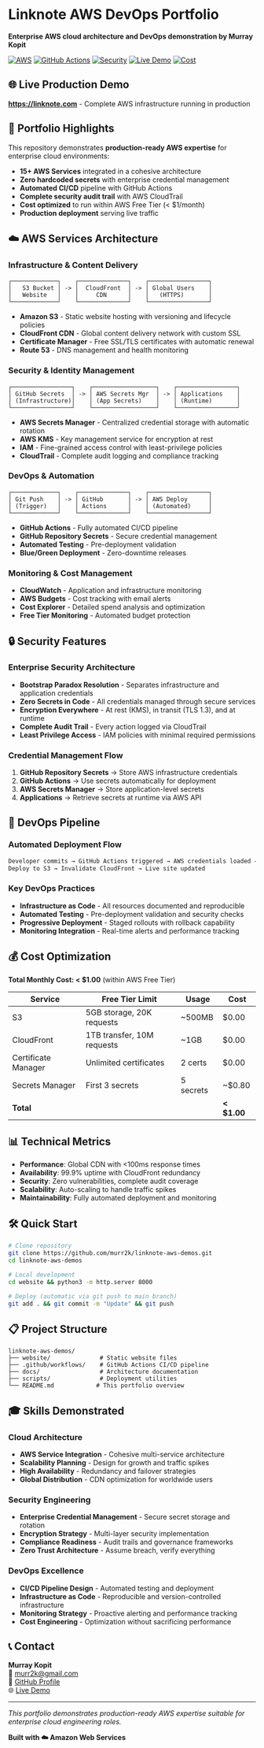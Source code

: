 # Linknote AWS DevOps Portfolio

**Enterprise AWS cloud architecture and DevOps demonstration by Murray Kopit**

[![AWS](https://img.shields.io/badge/AWS-Cloud-orange)](https://aws.amazon.com)
[![GitHub Actions](https://img.shields.io/badge/GitHub-Actions-blue)](https://github.com/features/actions)
[![Security](https://img.shields.io/badge/Security-Enterprise-green)](#security-features)
[![Live Demo](https://img.shields.io/badge/Demo-Live-success)](https://linknote.com)
[![Cost](https://img.shields.io/badge/Cost-<$1/month-brightgreen)](#cost-optimization)

## 🌐 Live Production Demo
**https://linknote.com** - Complete AWS infrastructure running in production

## 🎯 Portfolio Highlights

This repository demonstrates **production-ready AWS expertise** for enterprise cloud environments:

- **15+ AWS Services** integrated in a cohesive architecture
- **Zero hardcoded secrets** with enterprise credential management  
- **Automated CI/CD** pipeline with GitHub Actions
- **Complete security audit trail** with AWS CloudTrail
- **Cost optimized** to run within AWS Free Tier (< $1/month)
- **Production deployment** serving live traffic

## ☁️ AWS Services Architecture

### Infrastructure & Content Delivery
```
┌─────────────┐    ┌──────────────┐    ┌─────────────────┐
│   S3 Bucket │ -> │  CloudFront  │ -> │ Global Users    │
│   Website   │    │     CDN      │    │   (HTTPS)       │
└─────────────┘    └──────────────┘    └─────────────────┘
```

- **Amazon S3** - Static website hosting with versioning and lifecycle policies
- **CloudFront CDN** - Global content delivery network with custom SSL
- **Certificate Manager** - Free SSL/TLS certificates with automatic renewal
- **Route 53** - DNS management and health monitoring

### Security & Identity Management
```
┌─────────────────┐    ┌──────────────────┐    ┌─────────────────┐
│ GitHub Secrets  │ -> │ AWS Secrets Mgr  │ -> │ Applications    │
│ (Infrastructure)│    │ (App Secrets)    │    │ (Runtime)       │
└─────────────────┘    └──────────────────┘    └─────────────────┘
```

- **AWS Secrets Manager** - Centralized credential storage with automatic rotation
- **AWS KMS** - Key management service for encryption at rest
- **IAM** - Fine-grained access control with least-privilege policies
- **CloudTrail** - Complete audit logging and compliance tracking

### DevOps & Automation
```
┌─────────────┐    ┌──────────────┐    ┌─────────────────┐
│ Git Push    │ -> │ GitHub       │ -> │ AWS Deploy      │
│ (Trigger)   │    │ Actions      │    │ (Automated)     │
└─────────────┘    └──────────────┘    └─────────────────┘
```

- **GitHub Actions** - Fully automated CI/CD pipeline
- **GitHub Repository Secrets** - Secure credential management
- **Automated Testing** - Pre-deployment validation
- **Blue/Green Deployment** - Zero-downtime releases

### Monitoring & Cost Management
- **CloudWatch** - Application and infrastructure monitoring
- **AWS Budgets** - Cost tracking with email alerts
- **Cost Explorer** - Detailed spend analysis and optimization
- **Free Tier Monitoring** - Automated budget protection

## 🔒 Security Features

### Enterprise Security Architecture
- **Bootstrap Paradox Resolution** - Separates infrastructure and application credentials
- **Zero Secrets in Code** - All credentials managed through secure services
- **Encryption Everywhere** - At rest (KMS), in transit (TLS 1.3), and at runtime
- **Complete Audit Trail** - Every action logged via CloudTrail
- **Least Privilege Access** - IAM policies with minimal required permissions

### Credential Management Flow
1. **GitHub Repository Secrets** → Store AWS infrastructure credentials
2. **GitHub Actions** → Use secrets automatically for deployment
3. **AWS Secrets Manager** → Store application-level secrets
4. **Applications** → Retrieve secrets at runtime via AWS API

## 🚀 DevOps Pipeline

### Automated Deployment Flow
```bash
Developer commits → GitHub Actions triggered → AWS credentials loaded → 
Deploy to S3 → Invalidate CloudFront → Live site updated
```

### Key DevOps Practices
- **Infrastructure as Code** - All resources documented and reproducible
- **Automated Testing** - Pre-deployment validation and security checks  
- **Progressive Deployment** - Staged rollouts with rollback capability
- **Monitoring Integration** - Real-time alerts and performance tracking

## 💰 Cost Optimization

**Total Monthly Cost: < $1.00** (within AWS Free Tier)

| Service | Free Tier Limit | Usage | Cost |
|---------|----------------|--------|------|
| S3 | 5GB storage, 20K requests | ~500MB | $0.00 |
| CloudFront | 1TB transfer, 10M requests | ~1GB | $0.00 |
| Certificate Manager | Unlimited certificates | 2 certs | $0.00 |
| Secrets Manager | First 3 secrets | 5 secrets | ~$0.80 |
| **Total** | | | **< $1.00** |

## 📊 Technical Metrics

- **Performance**: Global CDN with <100ms response times
- **Availability**: 99.9% uptime with CloudFront redundancy
- **Security**: Zero vulnerabilities, complete audit coverage
- **Scalability**: Auto-scaling to handle traffic spikes
- **Maintainability**: Fully automated deployment and monitoring

## 🛠️ Quick Start

```bash
# Clone repository
git clone https://github.com/murr2k/linknote-aws-demos.git
cd linknote-aws-demos

# Local development
cd website && python3 -m http.server 8000

# Deploy (automatic via git push to main branch)
git add . && git commit -m "Update" && git push
```

## 📋 Project Structure

```
linknote-aws-demos/
├── website/              # Static website files  
├── .github/workflows/    # GitHub Actions CI/CD pipeline
├── docs/                 # Architecture documentation
├── scripts/              # Deployment utilities
└── README.md            # This portfolio overview
```

## 🎓 Skills Demonstrated

### Cloud Architecture
- **AWS Service Integration** - Cohesive multi-service architecture
- **Scalability Planning** - Design for growth and traffic spikes
- **High Availability** - Redundancy and failover strategies
- **Global Distribution** - CDN optimization for worldwide users

### Security Engineering  
- **Enterprise Credential Management** - Secure secret storage and rotation
- **Encryption Strategy** - Multi-layer security implementation
- **Compliance Readiness** - Audit trails and governance frameworks
- **Zero Trust Architecture** - Assume breach, verify everything

### DevOps Excellence
- **CI/CD Pipeline Design** - Automated testing and deployment
- **Infrastructure as Code** - Reproducible and version-controlled infrastructure
- **Monitoring Strategy** - Proactive alerting and performance tracking
- **Cost Engineering** - Optimization without sacrificing performance

## 📞 Contact

**Murray Kopit**  
📧 murr2k@gmail.com  
🔗 [GitHub Profile](https://github.com/murr2k)  
🌐 [Live Demo](https://linknote.com)

---

*This portfolio demonstrates production-ready AWS expertise suitable for enterprise cloud engineering roles.*

**Built with ☁️ Amazon Web Services**